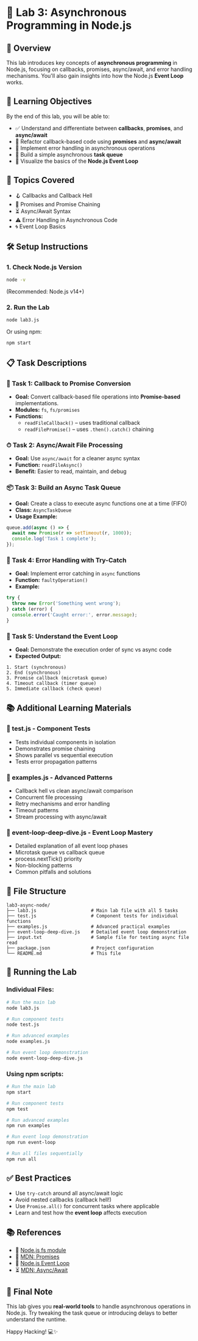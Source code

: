 # 🚀 Lab 3: Asynchronous Programming in Node.js

## 📘 Overview

This lab introduces key concepts of **asynchronous programming** in Node.js, focusing on callbacks, promises, async/await, and error handling mechanisms. You'll also gain insights into how the Node.js **Event Loop** works.

## 🎯 Learning Objectives

By the end of this lab, you will be able to:

* ✅ Understand and differentiate between **callbacks**, **promises**, and **async/await**
* 🔁 Refactor callback-based code using **promises** and **async/await**
* 🧯 Implement error handling in asynchronous operations
* 🧵 Build a simple asynchronous **task queue**
* 🧠 Visualize the basics of the **Node.js Event Loop**

## 🧪 Topics Covered

* 🪝 Callbacks and Callback Hell
* 🔗 Promises and Promise Chaining
* ⏳ Async/Await Syntax
* ⚠️ Error Handling in Asynchronous Code
* 🌀 Event Loop Basics

## 🛠️ Setup Instructions

### 1. Check Node.js Version

```bash
node -v
```

(Recommended: Node.js v14+)

### 2. Run the Lab

```bash
node lab3.js
```

Or using npm:

```bash
npm start
```

## 📋 Task Descriptions

### 🔧 Task 1: Callback to Promise Conversion

* **Goal:** Convert callback-based file operations into **Promise-based** implementations.
* **Modules:** `fs`, `fs/promises`
* **Functions:**
  * `readFileCallback()` – uses traditional callback
  * `readFilePromise()` – uses `.then().catch()` chaining

### ⏱ Task 2: Async/Await File Processing

* **Goal:** Use `async/await` for a cleaner async syntax
* **Function:** `readFileAsync()`
* **Benefit:** Easier to read, maintain, and debug

### 📦 Task 3: Build an Async Task Queue

* **Goal:** Create a class to execute async functions one at a time (FIFO)
* **Class:** `AsyncTaskQueue`
* **Usage Example:**

```js
queue.add(async () => {
  await new Promise(r => setTimeout(r, 1000));
  console.log('Task 1 complete');
});
```

### 🧯 Task 4: Error Handling with Try-Catch

* **Goal:** Implement error catching in `async` functions
* **Function:** `faultyOperation()`
* **Example:**

```js
try {
  throw new Error('Something went wrong');
} catch (error) {
  console.error('Caught error:', error.message);
}
```

### 🔁 Task 5: Understand the Event Loop

* **Goal:** Demonstrate the execution order of sync vs async code
* **Expected Output:**

```
1. Start (synchronous)
2. End (synchronous)
3. Promise callback (microtask queue)
4. Timeout callback (timer queue)
5. Immediate callback (check queue)
```

## 📚 Additional Learning Materials

### 🧪 test.js - Component Tests
- Tests individual components in isolation
- Demonstrates promise chaining
- Shows parallel vs sequential execution
- Tests error propagation patterns

### 📖 examples.js - Advanced Patterns
- Callback hell vs clean async/await comparison
- Concurrent file processing
- Retry mechanisms and error handling
- Timeout patterns
- Stream processing with async/await

### 🔄 event-loop-deep-dive.js - Event Loop Mastery
- Detailed explanation of all event loop phases
- Microtask queue vs callback queue
- process.nextTick() priority
- Non-blocking patterns
- Common pitfalls and solutions

## 📂 File Structure

```
lab3-async-node/
├── lab3.js                    # Main lab file with all 5 tasks
├── test.js                    # Component tests for individual functions
├── examples.js                # Advanced practical examples
├── event-loop-deep-dive.js    # Detailed event loop demonstration
├── input.txt                  # Sample file for testing async file read
├── package.json               # Project configuration
└── README.md                  # This file
```

## 🚀 Running the Lab

### Individual Files:
```bash
# Run the main lab
node lab3.js

# Run component tests
node test.js

# Run advanced examples
node examples.js

# Run event loop demonstration
node event-loop-deep-dive.js
```

### Using npm scripts:
```bash
# Run the main lab
npm start

# Run component tests
npm test

# Run advanced examples
npm run examples

# Run event loop demonstration
npm run event-loop

# Run all files sequentially
npm run all
```

## ✅ Best Practices

* Use `try-catch` around all async/await logic
* Avoid nested callbacks (callback hell!)
* Use `Promise.all()` for concurrent tasks where applicable
* Learn and test how the **event loop** affects execution

## 📚 References

* 📄 [Node.js fs module](https://nodejs.org/api/fs.html)
* 🧵 [MDN: Promises](https://developer.mozilla.org/en-US/docs/Web/JavaScript/Reference/Global_Objects/Promise)
* 🔁 [Node.js Event Loop](https://nodejs.dev/en/learn/understanding-the-nodejs-event-loop/)
* ⏳ [MDN: Async/Await](https://developer.mozilla.org/en/docs/Learn/JavaScript/Asynchronous/Promises)

## 🎉 Final Note

This lab gives you **real-world tools** to handle asynchronous operations in Node.js. Try tweaking the task queue or introducing delays to better understand the runtime.

Happy Hacking! 💻✨
